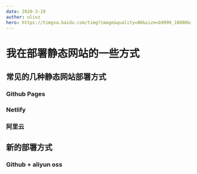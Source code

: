 ```yaml
---
date: 2020-3-19
author: ulivz
hero: https://timgsa.baidu.com/timg?image&quality=80&size=b9999_10000&sec=1584385884454&di=d9d44c200947f9f5dbf9594cd005f1e0&imgtype=0&src=http%3A%2F%2F5b0988e595225.cdn.sohucs.com%2Fimages%2F20181221%2F509cc3d5de8c4f2d95f8a9bed7a550f6.jpeg
---
```


# 我在部署静态网站的一些方式

## 常见的几种静态网站部署方式

### Github Pages

### Netlify

### 阿里云

## 新的部署方式

### Github + aliyun oss
